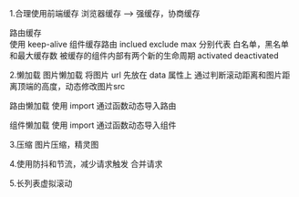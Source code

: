 1.合理使用前端缓存
浏览器缓存  -->  强缓存，协商缓存

路由缓存   
使用 keep-alive 组件缓存路由 inclued exclude max 分别代表 白名单，黑名单和最大缓存数
被缓存的组件内部有两个新的生命周期  activated deactivated


2.懒加载
图片懒加载
将图片 url 先放在 data 属性上
通过判断滚动距离和图片距离顶端的高度，动态修改图片src

路由懒加载
使用 import 通过函数动态导入路由

组件懒加载
使用 import 通过函数动态导入组件


3.压缩
图片压缩，精灵图


4.使用防抖和节流，减少请求触发
  合并请求

5.长列表虚拟滚动

